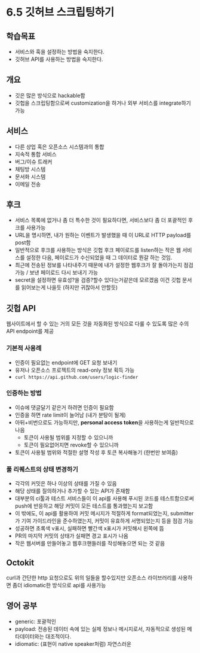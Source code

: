 # 6.5 깃허브 스크립팅하기

## 학습목표
- 서비스와 훅을 설정하는 방법을 숙지한다.
- 깃허브 API를 사용하는 방법을 숙지한다.

## 개요
- 깃은 많은 방식으로 hackable함
- 깃헙을 스크립팅함으로써 customization을 하거나 외부 서비스를 integrate하기 가능

## 서비스
- 다른 상업 혹은 오픈소스 시스템과의 통합
- 지속적 통합 서비스
- 버그/이슈 트래커
- 채팅방 시스템
- 문서화 시스템
- 이메일 전송

## 후크
- 서비스 목록에 없거나 좀 더 특수한 것이 필요하다면, 서비스보다 좀 더 포괄적인 후크를 사용가능
- URL을 명시하면, 내가 원하는 이벤트가 발생했을 때 이 URL로 HTTP payload를 post함
- 일반적으로 후크를 사용하는 방식은 깃헙 후크 페이로드를 listen하는 작은 웹 서비스를 설정한 다음, 페이로드가 수신되었을 때 그 데이터로 뭔갈 하는 것임.
- 최근에 전송된 정보를 나타내주기 때문에 내가 설정한 웹후크가 잘 돌아가는지 점검 가능 / 보낸 페이로드 다시 보내기 가능
- secret을 설정하면 유효성?을 검증?할수 있다는거같은데 모르겠음 이건 깃헙 문서를 읽어보는게 나을듯 (하지만 귀찮아서 안할듯)

## 깃헙 API
웹사이트에서 할 수 있는 거의 모든 것을 자동화된 방식으로 다룰 수 있도록 많은 수의 API endpoint를 제공

### 기본적 사용례
- 인증이 필요없는 endpoint에 GET 요청 보내기
- 유저나 오픈소스 프로젝트의 read-only 정보 획득 가능
- `curl https://api.github.com/users/logic-finder`

### 인증하는 방법
- 이슈에 댓글달기 같은거 하려면 인증이 필요함
- 인증을 하면 rate limit이 늘어남 (내가 분탕이 될게)
- 아뒤+비번으로도 가능하지만, **personal access token**을 사용하는게 일반적으로 나음
   - 토큰이 사용될 범위를 지정할 수 있으니까
   - 토큰이 필요없어지면 revoke할 수 있으니까
- 토큰이 사용될 범위와 적절한 설명 작성 후 토큰 복사해놓기 (한번만 보여줌)

### 풀 리퀘스트의 상태 변경하기
- 각각의 커밋은 하나 이상의 상태를 가질 수 있음
- 해당 상태를 질의하거나 추가할 수 있는 API가 존재함
- 대부분의 ci툴과 테스트 서비스들이 이 api를 사용해 푸시된 코드를 테스트함으로써 push에 반응하고 해당 커밋이 모든 테스트를 통과했는지 보고함
- 이 밖에도, 이 api를 활용하여 커밋 메시지가 적절하게 format되었는지, submitter가 기여 가이드라인을 준수하였는지, 커밋이 유효하게 서명되었는지 등을 점검 가능
- 성공하면 초록색 v표시, 실패하면 빨간색 x표시가 커밋해시 왼쪽에 뜸
- PR의 마지막 커밋의 상태가 실패면 경고 표시가 나옴
- 작은 웹서버를 만들어놓고 웹후크핸들러를 작성해놓으면 되는 것 같음

## Octokit
curl과 간단한 http 요청으로도 위의 일들을 할수있지만 오픈소스 라이브러리를 사용하면 좀더 idiomatic한 방식으로 api를 사용가능

## 영어 공부
- generic: 포괄적인
- payload: 전송된 데이터 속에 있는 실제 정보나 메시지로서, 자동적으로 생성된 메타데이터와는 대조적이다.
- idiomatic: (표현이 native speaker처럼) 자연스러운